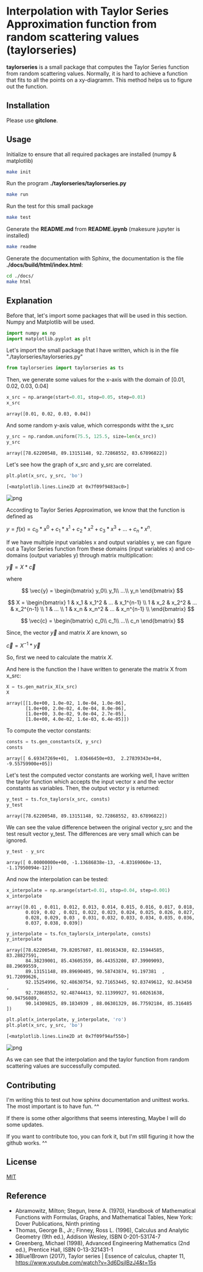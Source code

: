 # Interpolation with Taylor Series Approximation function from random scattering values (taylorseries)

**taylorseries** is a small package that computes the Taylor Series function from random scattering values. Normally, it is hard to achieve a function that fits to all the points on a xy-diagramm. This method helps us to figure out the function.

## Installation

Please use **gitclone**.

## Usage

Initialize to ensure that all required packages are installed (numpy & matplotlib)
```bash
make init
```

Run the program **./taylorseries/taylorseries.py**
```bash
make run
```

Run the test for this small package
```bash
make test
```

Generate the **README.md** from **README.ipynb** (makesure jupyter is installed)
```bash
make readme
```

Generate the documentation with Sphinx, the documentation is the file **./docs/build/html/index.html**:
```bash
cd ./docs/
make html
```

## Explanation
Before that, let's import some packages that will be used in this section. Numpy and Matplotlib will be used.


```python
import numpy as np
import matplotlib.pyplot as plt
```

Let's import the small package that I have written, which is in the file "./taylorseries/taylorseries.py"


```python
from taylorseries import taylorseries as ts
```

Then, we generate some values for the x-axis with the domain of [0.01, 0.02, 0.03, 0.04]


```python
x_src = np.arange(start=0.01, stop=0.05, step=0.01)
x_src
```




    array([0.01, 0.02, 0.03, 0.04])



And some random y-axis value, which corresponds witht the x_src


```python
y_src = np.random.uniform(75.5, 125.5, size=len(x_src))
y_src
```




    array([78.62200548, 89.13151148, 92.72868552, 83.67896822])



Let's see how the graph of x_src and y_src are correlated.


```python
plt.plot(x_src, y_src, 'bo')
```




    [<matplotlib.lines.Line2D at 0x7f09f9483ac0>]




    
![png](README_files/README_12_1.png)
    


According to Taylor Series Approximation, we know that the function is defined as

$y = f(x) = c_0*x^0 + c_1*x^1 + c_2*x^2 + c_3*x^3 + ... + c_n*x^n$.

If we have multiple input variables x and output variables y, we can figure out a Taylor Series function from these domains (input variables x) and co-domains (output variables y) through matrix multiplication:

$\vec{y} = X*\vec{c}$

where

$$
\vec{y} = 
\begin{bmatrix}
y_0\\
y_1\\
...\\
y_n
\end{bmatrix}
$$

$$
X = 
\begin{bmatrix} 
    1 & x_1 & x_1^2 & ... & x_1^{n-1} \\ 
    1 & x_2 & x_2^2 & ... & x_2^{n-1} \\
    1 & ... \\
    1 & x_n & x_n^2 & ... & x_n^{n-1} \\
\end{bmatrix}
$$

$$
\vec{c} = 
\begin{bmatrix}
c_0\\
c_1\\
...\\
c_n
\end{bmatrix}
$$

Since, the vector $\vec{y}$ and matrix $X$ are known, so

$\vec{c} = X^{-1}*\vec{y}$

So, first we need to calculate the matrix $X$.

And here is the function the I have written to generate the matrix X from x_src:


```python
X = ts.gen_matrix_X(x_src)
X
```




    array([[1.0e+00, 1.0e-02, 1.0e-04, 1.0e-06],
           [1.0e+00, 2.0e-02, 4.0e-04, 8.0e-06],
           [1.0e+00, 3.0e-02, 9.0e-04, 2.7e-05],
           [1.0e+00, 4.0e-02, 1.6e-03, 6.4e-05]])



To compute the vector constants:


```python
consts = ts.gen_constants(X, y_src)
consts
```




    array([ 6.69347269e+01,  1.03646450e+03,  2.27839343e+04, -9.55759900e+05])



Let's test the computed vector constants are working well, I have written the taylor function which accepts the input vector x and the vector constants as variables. Then, the output vector y is returned:


```python
y_test = ts.fcn_taylors(x_src, consts)
y_test
```




    array([78.62200548, 89.13151148, 92.72868552, 83.67896822])



We can see the value difference between the original vector y_src and the test result vector y_test. The differences are very small which can be ignored.


```python
y_test - y_src
```




    array([ 0.00000000e+00, -1.13686838e-13, -4.83169060e-13, -1.17950094e-12])



And now the interpolation can be tested:


```python
x_interpolate = np.arange(start=0.01, stop=0.04, step=0.001)
x_interpolate
```




    array([0.01 , 0.011, 0.012, 0.013, 0.014, 0.015, 0.016, 0.017, 0.018,
           0.019, 0.02 , 0.021, 0.022, 0.023, 0.024, 0.025, 0.026, 0.027,
           0.028, 0.029, 0.03 , 0.031, 0.032, 0.033, 0.034, 0.035, 0.036,
           0.037, 0.038, 0.039])




```python
y_interpolate = ts.fcn_taylors(x_interpolate, consts)
y_interpolate
```




    array([78.62200548, 79.82057607, 81.00163438, 82.15944585, 83.28827591,
           84.38239001, 85.43605359, 86.44353208, 87.39909093, 88.29699559,
           89.13151148, 89.89690405, 90.58743874, 91.197381  , 91.72099626,
           92.15254996, 92.48630754, 92.71653445, 92.83749612, 92.843458  ,
           92.72868552, 92.48744413, 92.11399927, 91.60261638, 90.94756089,
           90.14309825, 89.1834939 , 88.06301329, 86.77592184, 85.316485  ])




```python
plt.plot(x_interpolate, y_interpolate, 'ro')
plt.plot(x_src, y_src, 'bo')
```




    [<matplotlib.lines.Line2D at 0x7f09f94af550>]




    
![png](README_files/README_24_1.png)
    


As we can see that the interpolation and the taylor function from random scattering values are successfully computed.

## Contributing

I'm writing this to test out how sphinx documentation and unittest works. The most important is to have fun. ^^

If there is some other algorithms that seems interesting, Maybe I will do some updates.

If you want to contribute too, you can fork it, but I'm still figuring it how the github works. ^^

## License

[MIT](./LICENSE)

## Reference

- Abramowitz, Milton; Stegun, Irene A. (1970), Handbook of Mathematical Functions with Formulas, Graphs, and Mathematical Tables, New York: Dover Publications, Ninth printing
- Thomas, George B., Jr.; Finney, Ross L. (1996), Calculus and Analytic Geometry (9th ed.), Addison Wesley, ISBN 0-201-53174-7
- Greenberg, Michael (1998), Advanced Engineering Mathematics (2nd ed.), Prentice Hall, ISBN 0-13-321431-1
- 3Blue1Brown (2017), Taylor series | Essence of calculus, chapter 11, https://www.youtube.com/watch?v=3d6DsjIBzJ4&t=15s

